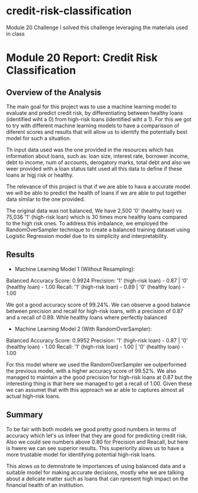 # credit-risk-classification
Module 20 Challenge
I solved this challenge leveraging the materials used in class

# Module 20 Report: Credit Risk Classification

## Overview of the Analysis
The main goal for this project was to use a machine learning model to evaluate and predict credit risk, by differentiating between healthy loans (identified wiht a 0) from high-risk loans (identified wiht a 1). For this we got to try with different machine learning models to have a comparisson of diferent scores and results that will allow us to identify the potentially best model for such a situation.

Th input data used was the one provided in the resources which has information about loans, such as: loan size,	interest rate,	borrower income,	debt to income,	num of accounts,	derogatory marks,	total debt and also we weer provided with a loan status taht used all this data to define if these loans ar higj risk or healthy.

The relevance of this project is that if we are able to hava a accurate model we will be ablo to predict the health of loans if we are able to put together data similar to the one provided. 

The original data was not balanced, We have 2,500 '0' (healthy loan) vs 75,036 '1' (high-risk loan)  which is 30 times more healthy loans compared to the high risk ones. To address this imbalance, we employed the RandomOverSampler technique to create a balanced training dataset using Logistic Regression model due to its simplicity and interpretability.

## Results

* Machine Learning Model 1 (Without Resampling):

Balanced Accuracy Score: 0.9924
Precision: '1' (high-risk loan) - 0.87 | '0' (healthy loan) - 1.00
Recall: '1' (high-risk loan) -  0.89 | '0' (healthy loan) - 1.00

We got a good accuracy score of 99.24%. We can observe  a good balance between precision and recall for high-risk loans, with a precision of 0.87 and a recall of 0.89. Whle healthy loans where perfectly balanced

* Machine Learning Model 2 (With RandomOverSampler):

Balanced Accuracy Score: 0.9952
Precision: '1' (high-risk loan) - 0.87 | '0' (healthy loan) - 1.00
Recall: '1' (high-risk loan) -  1.00 | '0' (healthy loan) - 1.00

For this model where we used the RandomOverSampler we outperformed the previous model, with a higher accuracy score of 99.52%. We also managed to maintain a the good  precision for high-risk loans at 0.87 but the interesting thing is that here we managed to get a  recall of 1.00. Given these we can assumet that with this approach we ar able to captures almost all actual high-risk loans.

## Summary
To be fair with both models we good pretty good numbers in terms of accuracy which let's us infeer that they are good for predicting credit risk. Also we could see numbers above 0.80 for Precision and Reacall, but here is hwere we can see superior results. This superiority alows us to have a more trustable model for identifying potential high-risk loans.

This alows us to demnstrate te importances of using balanced data and a suitable model for making accurate decisions, mostly whe we are talking about a delicate matter such as loans that can rpresent high impact on the financial health of an institution. 
